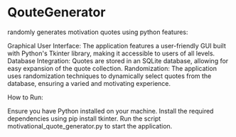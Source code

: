 # QouteGenerator
randomly generates motivation quotes using python
features:

Graphical User Interface: The application features a user-friendly GUI built with Python's Tkinter library, making it accessible to users of all levels.
Database Integration: Quotes are stored in an SQLite database, allowing for easy expansion of the quote collection.
Randomization: The application uses randomization techniques to dynamically select quotes from the database, ensuring a varied and motivating experience.

How to Run:

Ensure you have Python installed on your machine.
Install the required dependencies using pip install tkinter.
Run the script motivational_quote_generator.py to start the application.

